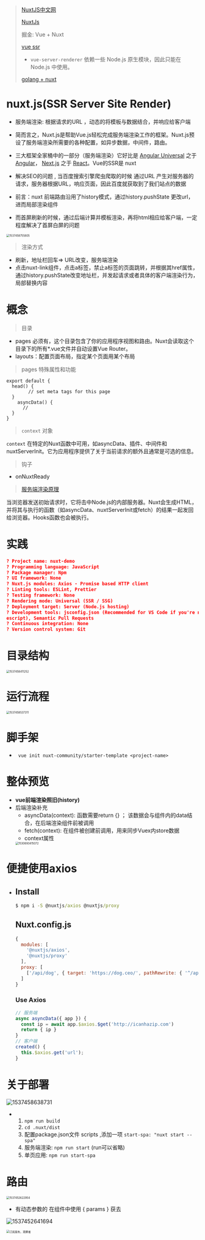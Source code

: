 > [NuxtJS中文网](https://www.nuxtjs.cn/guide/installation) 
>
> [NuxtJs](https://nuxtjs.org/docs/get-started/installation) 
>
> 掘金: Vue + Nuxt
>
> [vue ssr](https://ssr.vuejs.org/#what-is-server-side-rendering-ssr) 
>
> - `vue-server-renderer` 依赖一些 Node.js 原生模块，因此只能在 Node.js 中使用。
>
> [golang + nuxt](https://gitlab.com/gadelkareem/skeleton) 

# nuxt.js(SSR Server Site Render)

* 服务端渲染: 根据请求的URL ，动态的将模板与数据结合，并响应给客户端
* 简而言之，Nuxt.js是帮助Vue.js轻松完成服务端渲染工作的框架。Nuxt.js预设了服务端渲染所需要的各种配置，如异步数据，中间件，路由。
* 三大框架全家桶中的一部分（服务端渲染）它好比是 [Angular Universal](https://universal.angular.io/) 之于 [Angular](https://angular.io/)， [Next.js](https://zeit.co/blog/next2) 之于 [React](https://facebook.github.io/react/)。Vue的SSR是 nuxt
* 解决SEO的问题 ,   当百度搜索引擎爬虫爬取的时候  通过URL  产生对服务器的请求，服务器根据URL，响应页面，因此百度就获取到了我们站点的数据

* 前言：nuxt 前端路由沿用了history模式，通过history.pushState 更改url，进而局部渲染组件
* 而首屏刷新的时候，通过后端计算并模板渲染，再将html相应给客户端，一定程度解决了首屏白屏的问题

<img src="assets/Nuxt/1537458755805.png" alt="1537458755805" style="zoom:50%;" />   

> 渲染方式

* 刷新，地址栏回车=> URL改变，服务端渲染
* 点击nuxt-link组件，点击a标签，禁止a标签的页面跳转，并根据其href属性，通过history.pushState改变地址栏，并发起请求或者具体的客户端渲染行为，局部替换内容

# 概念

> 目录

- pages 必须有，这个目录包含了你的应用程序视图和路由。Nuxt会读取这个目录下的所有*.vue文件并自动设置Vue Router。
- layouts：配置页面布局，指定某个页面用某个布局

> pages 特殊属性和功能

```vue
export default {
  head() {
		// set meta tags for this page
  }
	asyncData() {
	  // 
  }
}
```

> `context` 对象

`context` 在特定的Nuxt函数中可用，如asyncData、插件、中间件和nuxtServerInit。它为应用程序提供了关于当前请求的额外且通常是可选的信息。

> 钩子

- onNuxtReady

> [服务端渲染原理](https://nuxtjs.org/docs/concepts/server-side-rendering) 

当浏览器发送初始请求时，它将击中Node.js的内部服务器。Nuxt会生成HTML，并将其与执行的函数（如asyncData、nuxtServerInit或fetch）的结果一起发回给浏览器。Hooks函数也会被执行。

# 实践

```json
? Project name: nuxt-demo
? Programming language: JavaScript
? Package manager: Npm
? UI framework: None
? Nuxt.js modules: Axios - Promise based HTTP client
? Linting tools: ESLint, Prettier
? Testing framework: None
? Rendering mode: Universal (SSR / SSG)
? Deployment target: Server (Node.js hosting)
? Development tools: jsconfig.json (Recommended for VS Code if you're not using typ
escript), Semantic Pull Requests
? Continuous integration: None
? Version control system: Git
```



# 目录结构

<img src="assets/Nuxt/1537458411252.png" alt="1537458411252" style="zoom:50%;" />  

# 运行流程

<img src="assets/Nuxt/1537458537311.png" alt="1537458537311" style="zoom:50%;" />  

# 脚手架

* ``` vue init nuxt-community/starter-template <project-name>```

# 整体预览

* __vue前端渲染照旧(history)__
* 后端渲染补充
  * asyncData(context):  函数需要return {} ；  该数据会与组件内的data结合，在后端渲染组件前被调用
  * fetch(context):  在组件被创建前调用，用来同步Vuex内store数据
  * context属性
  <img src="assets/Nuxt/1530693415072.png" alt="1530693415072" style="zoom:50%;" />  

# 便捷使用axios

* ## Install

  ```cmd
  $ npm i -S @nuxtjs/axios @nuxtjs/proxy
  ```

  ## Nuxt.config.js

  ```js
  {
    modules: [
      '@nuxtjs/axios',
      '@nuxtjs/proxy'
    ],
    proxy: [
      ['/api/dog', { target: 'https://dog.ceo/', pathRewrite: { '^/api/dog': '/api/breeds/image/random' } }]
    ]
  }
  ```

  ### Use Axios

  ```js
  // 服务端
  async asyncData({ app }) {
    const ip = await app.$axios.$get('http://icanhazip.com')
    return { ip }
  }
  // 客户端
  created() {
  	this.$axios.get('url');
  }
  ```



# 关于部署

![1537458638731](assets/Nuxt/1537458638731.png)  

* 1. ```npm run build ```
  2. ```cd .nuxt/dist```
  3. 配置package.json文件  scripts ,添加一项 ```start-spa: "nuxt start --spa"```
  4. 服务端渲染: ```npm run start``` (run可以省略)
  5. 单页应用:  ```npm run start-spa```




# 路由

<img src="assets/Nuxt/1537452622954.png" alt="1537452622954" style="zoom:50%;" />  





* 有动态参数的   在组件中使用 { params } 获去

![1537452641694](assets/Nuxt/1537452641694.png)  



<img src="assets/Nuxt/%E8%AE%A2%E9%98%85%E5%8F%91%E5%B8%83%EF%BC%8C%E8%A7%82%E5%AF%9F%E8%80%85.png" alt="订阅发布，观察者" style="zoom:50%;" />  